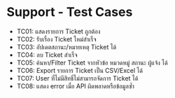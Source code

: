 # Support - Test Cases

- TC01: แสดงรายการ Ticket ถูกต้อง
- TC02: รับเรื่อง Ticket ใหม่สำเร็จ
- TC03: อัปเดตสถานะ/หมายเหตุ Ticket ได้
- TC04: ลบ Ticket สำเร็จ
- TC05: ค้นหา/Filter Ticket จากหัวข้อ หมวดหมู่ สถานะ ผู้แจ้ง ได้
- TC06: Export รายการ Ticket เป็น CSV/Excel ได้
- TC07: User ที่ไม่มีสิทธิ์ไม่สามารถจัดการ Ticket ได้
- TC08: แสดง error เมื่อ API ผิดพลาดหรือข้อมูลซ้ำ